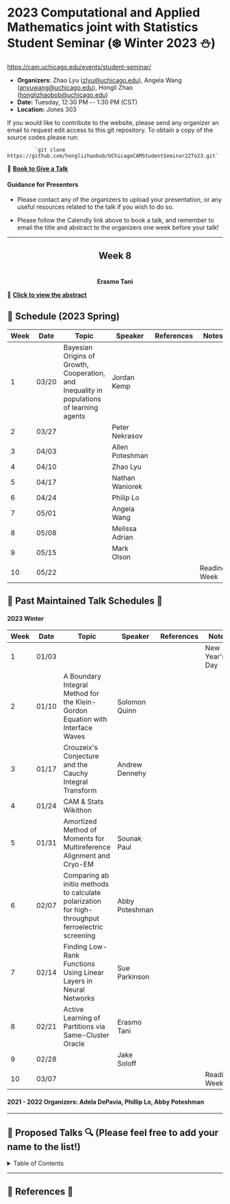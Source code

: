 # 2023 Computational and Applied Mathematics joint with Statistics Student Seminar (❄️ Winter 2023 ⛄️)

https://cam.uchicago.edu/events/student-seminar/

- **Organizers**: Zhao Lyu (zlyu@uchicago.edu), Angela Wang (anyuwang@uchicago.edu), Hongli Zhao (honglizhaobob@uchicago.edu)
- **Date:** Tuesday, 12:30 PM -- 1:30 PM (CST)
- **Location:** Jones 303  
  
If you would like to contribute to the website, please send any organizer an email to request edit access to this git repository. To obtain a copy of the source codes please run:

             `git clone https://github.com/honglizhaobob/UChicagoCAMStudentSeminar22To23.git`


📌 [**Book to Give a Talk**](https://calendly.com/camseminar/30min)

#### Guidance for Presenters

- Please contact any of the organizers to upload your presentation, or any useful resources related to the talk if you wish to do so.

- Please follow the Calendly link above to book a talk, and remember to email the title and abstract to the organizers one week before your talk!

--------------

<div align="center">
  <h2>  Week 8  </h2>
  <h1>   </h1>
  <strong> Erasmo Tani
  </strong>
</div>

📌 [**Click to view the abstract**](./abstracts/CAM_Seminar_Abstract_Solomon.pdf)


## 📅 Schedule (2023 Spring)
<div align="center">

| Week | Date   | Topic | Speaker                  | References | Notes |
| ---- | -----  | ----  | ----                     | ----       | ----  |
| 1    | 03/20  | Bayesian Origins of Growth, Cooperation, and Inequality in populations of learning agents | Jordan Kemp | | |
| 2    | 03/27  | | Peter Nekrasov | | |
| 3    | 04/03  | | Allen Poteshman| | |
| 4    | 04/10  | | Zhao Lyu | | |
| 5    | 04/17  | | Nathan Waniorek | | |
| 6    | 04/24  | | Philip Lo | | |
| 7    | 05/01  | | Angela Wang | | |
| 8    | 05/08  | | Melissa Adrian | | |
| 9    | 05/15  | | Mark Olson | | |
| 10   | 05/22  | | | |Reading Week|

  
</div>

## 📅 Past Maintained Talk Schedules 📅

#### 2023 Winter

| Week | Date   | Topic | Speaker                  | References | Notes |
| ---- | -----  | ----  | ----                     | ----       | ----  |
| 1    | 01/03  | | | |New Year's Day|
| 2    | 01/10  | A Boundary Integral Method for the Klein-Gordon Equation with Interface Waves | Solomon Quinn | | |
| 3    | 01/17  | Crouzeix's Conjecture and the Cauchy Integral Transform | Andrew Dennehy | | |
| 4    | 01/24  | CAM & Stats Wikithon |  | | |
| 5    | 01/31  |  Amortized Method of Moments for Multireference Alignment and Cryo-EM | Sounak Paul | | |
| 6    | 02/07  | Comparing ab initio methods to calculate polarization for high-throughput ferroelectric screening |Abby Poteshman | | |
| 7    | 02/14  | Finding Low-Rank Functions Using Linear Layers in Neural Networks | Sue Parkinson | | |
| 8    | 02/21  | Active Learning of Partitions via Same-Cluster Oracle |Erasmo Tani| | |
| 9    | 02/28  | |Jake Soloff | | |
| 10   | 03/07  | | | |Reading Week|

#### 2021 - 2022 Organizers: Adela DePavia, Phillip Lo, Abby Poteshman
---------


## 🔎 Proposed Talks 🔍 (Please feel free to add your name to the list!)

<details>
<summary>Table of Contents</summary>

###### 1. 



<br>[Back to top](#References)
</details>


----------
## 🔬 References 🔬 









